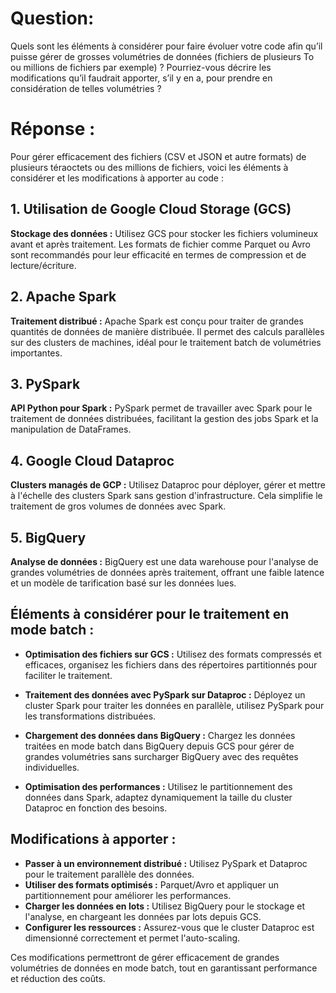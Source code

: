 # Question:

Quels sont les éléments à considérer pour faire évoluer votre code afin qu’il puisse gérer de grosses volumétries de données (fichiers de plusieurs To ou millions de fichiers par exemple) ?
Pourriez-vous décrire les modifications qu’il faudrait apporter, s’il y en a, pour prendre en considération de telles volumétries ?

# Réponse :

Pour gérer efficacement des fichiers (CSV et JSON  et autre formats) de plusieurs téraoctets ou des millions de fichiers, voici les éléments à considérer et les modifications à apporter au code :

## 1. Utilisation de Google Cloud Storage (GCS)

**Stockage des données :** Utilisez GCS pour stocker les fichiers volumineux avant et après traitement. Les formats de fichier comme Parquet ou Avro sont recommandés pour leur efficacité en termes de compression et de lecture/écriture.

## 2. Apache Spark

**Traitement distribué :** Apache Spark est conçu pour traiter de grandes quantités de données de manière distribuée. Il permet des calculs parallèles sur des clusters de machines, idéal pour le traitement batch de volumétries importantes.

## 3. PySpark

**API Python pour Spark :** PySpark permet de travailler avec Spark pour le traitement de données distribuées, facilitant la gestion des jobs Spark et la manipulation de DataFrames.

## 4. Google Cloud Dataproc

**Clusters managés de GCP :** Utilisez Dataproc pour déployer, gérer et mettre à l'échelle des clusters Spark sans gestion d'infrastructure. Cela simplifie le traitement de gros volumes de données avec Spark.

## 5. BigQuery

**Analyse de données :** BigQuery est une data warehouse pour l'analyse de grandes volumétries de données après traitement, offrant une faible latence et un modèle de tarification basé sur les données lues.

## Éléments à considérer pour le traitement en mode batch :

- **Optimisation des fichiers sur GCS :** Utilisez des formats compressés et efficaces, organisez les fichiers dans des répertoires partitionnés pour faciliter le traitement.

- **Traitement des données avec PySpark sur Dataproc :** Déployez un cluster Spark pour traiter les données en parallèle, utilisez PySpark pour les transformations distribuées.

- **Chargement des données dans BigQuery :** Chargez les données traitées en mode batch dans BigQuery depuis GCS pour gérer de grandes volumétries sans surcharger BigQuery avec des requêtes individuelles.

- **Optimisation des performances :** Utilisez le partitionnement des données dans Spark, adaptez dynamiquement la taille du cluster Dataproc en fonction des besoins.

## Modifications à apporter :

- **Passer à un environnement distribué :** Utilisez PySpark et Dataproc pour le traitement parallèle des données.
- **Utiliser des formats optimisés :** Parquet/Avro et appliquer un partitionnement pour améliorer les performances.
- **Charger les données en lots :** Utilisez BigQuery pour le stockage et l'analyse, en chargeant les données par lots depuis GCS.
- **Configurer les ressources :** Assurez-vous que le cluster Dataproc est dimensionné correctement et permet l'auto-scaling.

Ces modifications permettront de gérer efficacement de grandes volumétries de données en mode batch, tout en garantissant performance et réduction des coûts.
